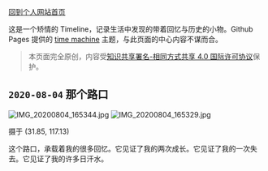 [回到个人网站首页](https://zyxir.github.io)

这是一个矫情的 Timeline，记录生活中发现的带着回忆与历史的小物。Github Pages 提供的 [time machine](https://github.com/pages-themes/time-machine) 主题，与此页面的中心内容不谋而合。

> 本页面完全原创，内容受[知识共享署名-相同方式共享 4.0 国际许可协议](https://creativecommons.org/licenses/by-sa/4.0/)保护。

## `2020-08-04` 那个路口

![IMG_20200804_165344.jpg](https://i.loli.net/2020/08/12/TGh2AXbetLdYnaI.jpg)
![IMG_20200804_165329.jpg](https://i.loli.net/2020/08/12/F8lPy2ikRxXsMJK.jpg)

摄于 (31.85, 117.13)

这个路口，承载着我的很多回忆。它见证了我的两次成长。它见证了我的一次失去。它见证了我的许多日汗水。